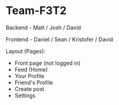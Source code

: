 # Team-F3T2

Backend - Matt / Josh / David

Frontend - Daniel / Sean / Kristofer / David



Layout (Pages):
- Front page (not logged in)
- Feed (Home)
- Your Profile
- Friend's Profile
- Create post
- Settings
